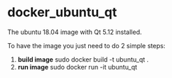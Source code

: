 # docker_ubuntu_qt
The ubuntu 18.04 image with Qt 5.12 installed.

To have the image you just need to do 2 simple steps:
1) **build image** sudo docker build -t ubuntu_qt .
2) **run image** sudo docker run -it ubuntu_qt
